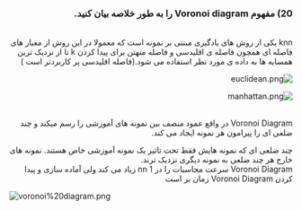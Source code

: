 <div dir="rtl">
  
  ### 20) مفهوم Voronoi diagram را به طور خلاصه بیان کنید.
  
  <br/>
  knn یکی از روش های یادگیری مبتنی بر نمونه است که معمولا در این روش از معیار های فاصله ای همچون فاصله ی اقلیدسی و فاصله منهتن  برای پیدا کردن  k تا از نزدیک ترین همسایه ها به داده ی مورد نظر استفاده می شود.(فاصله اقلیدسی پر کاربردتر است )
  <br/>
  
  
![euclidean.png]( https://github.com/semnan-university-ai/machine-learning-class/blob/main/excersiecs/smahdimoghaddasi/EXC%20(20)/euclidean.png)


![manhattan.png]( https://github.com/semnan-university-ai/machine-learning-class/blob/main/excersiecs/smahdimoghaddasi/EXC%20(20)/manhattan.png)
  
<br/>
  Voronoi Diagram در واقع عمود منصف بین نمونه های آموزشی را رسم میکند و چند ضلعی ای را پیرامون هر نمونه ایجاد می کند. 
  
  چند ضلعی ای  که نمونه هایش فقط تحت تاثیر یک نمونه آموزشی خاص هستند.
  نمونه های خارج هر چند ضلعی به نمونه دیگری نزدیک ترند.
  <br/>
  Voronoi Diagram  سرعت محاسبات را در 1 nn زیاد می کند  ولی آماده سازی و پیدا کردن Voronoi Diagram زمان بر است 
  </div>


![voronoi%20diagram.png]( https://github.com/semnan-university-ai/machine-learning-class/blob/main/excersiecs/smahdimoghaddasi/EXC%20(20)/voronoi%20diagram.png)


 
